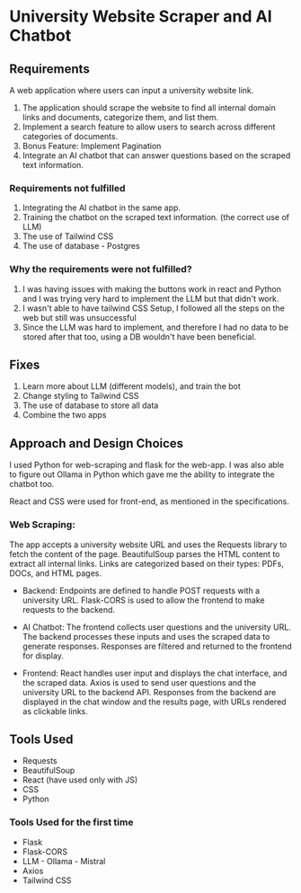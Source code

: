 # University Website Scraper and AI Chatbot

## Requirements

A web application where users can input a university website link. 
1. The application should scrape the website to find all internal domain links and documents, categorize them, and list them.
2. Implement a search feature to allow users to search across different categories of documents.
3. Bonus Feature: Implement Pagination
4. Integrate an AI chatbot that can answer questions based on the scraped text information. 

### Requirements not fulfilled
1. Integrating the AI chatbot in the same app.
2. Training the chatbot on the scraped text information. (the correct use of LLM)
3. The use of Tailwind CSS
4. The use of database - Postgres

### Why the requirements were not fulfilled?
1. I was having issues with making the buttons work in react and Python and I was trying very hard to implement the LLM but that didn't work.
2. I wasn't able to have tailwind CSS Setup, I followed all the steps on the web but still was unsuccessful
3. Since the LLM was hard to implement, and therefore I had no data to be stored after that too, using a DB wouldn't have been beneficial.

## Fixes
1. Learn more about LLM (different models), and train the bot
2. Change styling to Tailwind CSS
3. The use of database to store all data
4. Combine the two apps

## Approach and Design Choices
I used Python for web-scraping and flask for the web-app. I was also able to figure out Ollama in Python which gave me the ability to integrate the chatbot too.

React and CSS were used for front-end, as mentioned in the specifications.

### Web Scraping:

The app accepts a university website URL and uses the Requests library to fetch the content of the page. BeautifulSoup parses the HTML content to extract all internal links. Links are categorized based on their types: PDFs, DOCs, and HTML pages.

- Backend:
Endpoints are defined to handle POST requests with a university URL.
Flask-CORS is used to allow the frontend to make requests to the backend.

- AI Chatbot:
The frontend collects user questions and the university URL.
The backend processes these inputs and uses the scraped data to generate responses.
Responses are filtered and returned to the frontend for display.

- Frontend:
React handles user input and displays the chat interface, and the scraped data.
Axios is used to send user questions and the university URL to the backend API.
Responses from the backend are displayed in the chat window and the results page, with URLs rendered as clickable links.

## Tools Used
- Requests
- BeautifulSoup
- React (have used only with JS)
- CSS
- Python

### Tools Used for the first time
- Flask
- Flask-CORS
- LLM - Ollama - Mistral
- Axios
- Tailwind CSS